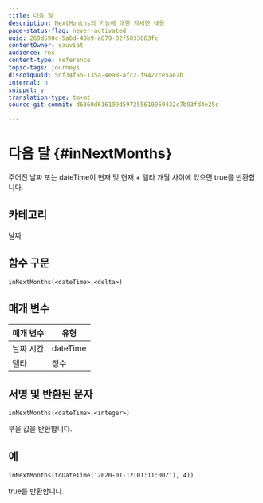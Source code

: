 ```yaml
---
title: 다음 달
description: NextMonths의 기능에 대한 자세한 내용
page-status-flag: never-activated
uuid: 269d590c-5a6d-40b9-a879-02f5033863fc
contentOwner: sauviat
audience: rns
content-type: reference
topic-tags: journeys
discoiquuid: 5df34f55-135a-4ea8-afc2-f9427ce5ae7b
internal: n
snippet: y
translation-type: tm+mt
source-git-commit: d6360d616199d597255610959432c7b93fd4e25c

---
```



# 다음 달 {#inNextMonths}

주어진 날짜 또는 dateTime이 현재 및 현재 + 델타 개월 사이에 있으면 true를 반환합니다.

## 카테고리

날짜

## 함수 구문

`inNextMonths(<dateTime>,<delta>)`

## 매개 변수

| 매개 변수 | 유형 |
|-----------|------------------|
| 날짜 시간 | dateTime |
| 델타 | 정수 |

## 서명 및 반환된 문자

`inNextMonths(<dateTime>,<integer>)`

부울 값을 반환합니다.

## 예

`inNextMonths(toDateTime('2020-01-12T01:11:00Z'), 4))`

true를 반환합니다.
